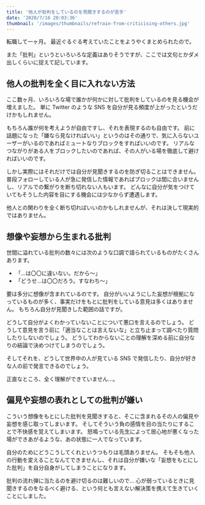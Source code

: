 ```yaml
---
title: '他人が批判をしているのを見聞きするのが苦手'
date: '2020/7/16 20:03:36'
thumbnail: '/images/thumbnails/refrain-from-criticising-others.jpg'
---
```


転職して一ヶ月。
最近ぐるぐる考えていたことをようやくまとめられたので。

また「批判」というといろいろな定義はありそうですが、ここでは文句とかダメ出しくらいに捉えて記しています。

他人の批判を全く目に入れない方法
-----

ここ数ヶ月、いろいろな場で誰かが何かに対して批判をしているのを見る機会が増えました。
単に Twitter のような SNS を自分が見る頻度が上がったというだけかもしれません。

もちろん誰が何を考えようが自由ですし、それを表現するのも自由です。
前に話題になった「嫌なら見なければいい」というのはその通りで、気に入らないユーザーがいるのであればミュートなりブロックをすればいいのです。
リアルなつながりがある人をブロックしたいのであれば、その人がいる場を徹底して避ければいいのです。

しかし実際にはそれだけでは自分が見聞きするのを防ぎ切ることはできません。
普段フォローしている人が急に発信した情報であればブロックは間に合いませんし、リアルでの繋がりを断ち切れない人もいます。
どんなに自分が気をつけていてもそうした内容を目にする機会には少なからず遭遇します。

他人との関わりを全く断ち切ればいいのかもしれませんが、それは決して現実的ではありません。

想像や妄想から生まれる批判
----

世間に溢れている批判の数々には次のような口調で語られているものがたくさんあります。

* 「...は〇〇に違いない。だから〜」
* 「どうせ...は〇〇だろう。すなわち〜」

要は多分に想像が含まれているのです。
自分がいいようにした妄想が根拠になっているものが多く、事実だけをもとに批判をしている意見は多くはありません。
もちろん自分が見聞きした範囲の話ですが。

どうして自分がよくわかっていないことについて悪口を言えるのでしょう。
どうして意見を言う前に「適当なことは言えないな」と立ち止まって調べたり質問したりしないのでしょう。
どうしてわからないことの理解を深める前に自分なりの結論で決めつけてしまうのでしょう。

そしてそれを、どうして世界中の人が見ている SNS で発信したり、自分が好きな人の前で発言できるのでしょう。

正直なところ、全く理解ができていません...。

偏見や妄想の表れとしての批判が嫌い
----

こういう想像をもとにした批判を見聞きすると、そこに含まれるその人の偏見や妄想を感じ取ってしまいます。
そしてそういう負の感情を目の当たりにすることで不快感を覚えてしまいます。
怒鳴っている先生によって居心地が悪くなった場ができあがるような、あの状態に一人でなっています。

自分のためにどうこうしてくれというつもりは毛頭ありません。
そもそも他人の行動を変えることなんてできませんし、それは自分が嫌いな「妄想をもとにした批判」を自分自身がしてしまうことになります。

批判の流れ弾に当たるのを避け切るのは難しいので...
心が弱っているときに見聞きするのをなるべく避ける、という何とも言えない解決策を携えて生きていくことにしました。
